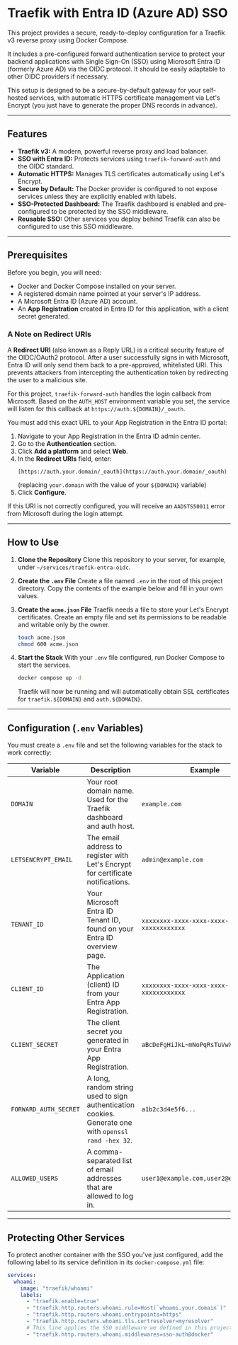 # Traefik with Entra ID (Azure AD) SSO

This project provides a secure, ready-to-deploy configuration for a Traefik v3 reverse proxy using Docker Compose. 

It includes a pre-configured forward authentication service to protect your backend applications with Single Sign-On (SSO) using Microsoft Entra ID (formerly Azure AD) via the OIDC protocol. It should be easily adaptable to other OIDC providers if necessary.

This setup is designed to be a secure-by-default gateway for your self-hosted services, with automatic HTTPS certificate management via Let's Encrypt (you just have to generate the proper DNS records in advance).

---

## Features

* **Traefik v3:** A modern, powerful reverse proxy and load balancer.
* **SSO with Entra ID:** Protects services using `traefik-forward-auth` and the OIDC standard.
* **Automatic HTTPS:** Manages TLS certificates automatically using Let's Encrypt.
* **Secure by Default:** The Docker provider is configured to not expose services unless they are explicitly enabled with labels.
* **SSO-Protected Dashboard:** The Traefik dashboard is enabled and pre-configured to be protected by the SSO middleware.
* **Reusable SSO:** Other services you deploy behind Traefik can also be configured to use this SSO middleware.

---

## Prerequisites

Before you begin, you will need:
* Docker and Docker Compose installed on your server.
* A registered domain name pointed at your server's IP address.
* A Microsoft Entra ID (Azure AD) account.
* An **App Registration** created in Entra ID for this application, with a client secret generated.

### A Note on Redirect URIs

A **Redirect URI** (also known as a Reply URL) is a critical security feature of the OIDC/OAuth2 protocol. After a user successfully signs in with Microsoft, Entra ID will only send them back to a pre-approved, whitelisted URI. This prevents attackers from intercepting the authentication token by redirecting the user to a malicious site.

For this project, `traefik-forward-auth` handles the login callback from Microsoft. Based on the `AUTH_HOST` environment variable you set, the service will listen for this callback at `https://auth.${DOMAIN}/_oauth`.

You must add this exact URL to your App Registration in the Entra ID portal:

1.  Navigate to your App Registration in the Entra ID admin center.
2.  Go to the **Authentication** section.
3.  Click **Add a platform** and select **Web**.
4.  In the **Redirect URIs** field, enter:
    ```
    [https://auth.your.domain/_oauth](https://auth.your.domain/_oauth)
    ```
    (replacing `your.domain` with the value of your `${DOMAIN}` variable)
5.  Click **Configure**.

If this URI is not correctly configured, you will receive an `AADSTS50011` error from Microsoft during the login attempt.

---

## How to Use

1.  **Clone the Repository**
    Clone this repository to your server, for example, under `~/services/traefik-entra-oidc`.

2.  **Create the `.env` File**
    Create a file named `.env` in the root of this project directory. Copy the contents of the example below and fill in your own values.

3.  **Create the `acme.json` File**
    Traefik needs a file to store your Let's Encrypt certificates. Create an empty file and set its permissions to be readable and writable only by the owner.
    ```bash
    touch acme.json
    chmod 600 acme.json
    ```

4.  **Start the Stack**
    With your `.env` file configured, run Docker Compose to start the services.
    ```bash
    docker compose up -d
    ```

    Traefik will now be running and will automatically obtain SSL certificates for `traefik.${DOMAIN}` and `auth.${DOMAIN}`.

---

## Configuration (`.env` Variables)

You must create a `.env` file and set the following variables for the stack to work correctly:

| Variable              | Description                                                                                              | Example                                       |
| --------------------- | -------------------------------------------------------------------------------------------------------- | --------------------------------------------- |
| `DOMAIN`              | Your root domain name. Used for the Traefik dashboard and auth host.                              | `example.com`                                 |
| `LETSENCRYPT_EMAIL`   | The email address to register with Let's Encrypt for certificate notifications.                     | `admin@example.com`                           |
| `TENANT_ID`           | Your Microsoft Entra ID Tenant ID, found on your Entra ID overview page.                           | `xxxxxxxx-xxxx-xxxx-xxxx-xxxxxxxxxxxx`        |
| `CLIENT_ID`           | The Application (client) ID from your Entra App Registration.                                        | `xxxxxxxx-xxxx-xxxx-xxxx-xxxxxxxxxxxx`        |
| `CLIENT_SECRET`       | The client secret you generated in your Entra App Registration.                                      | `aBcDeFgHiJkL~mNoPqRsTuVwXyZ.12345`            |
| `FORWARD_AUTH_SECRET` | A long, random string used to sign authentication cookies. Generate one with `openssl rand -hex 32`. | `a1b2c3d4e5f6...`                             |
| `ALLOWED_USERS`       | A comma-separated list of email addresses that are allowed to log in.                                | `user1@example.com,user2@example.com`         |


---

## Protecting Other Services

To protect another container with the SSO you've just configured, add the following label to its service definition in its `docker-compose.yml` file:

```yaml
services:
  whoami:
    image: "traefik/whoami"
    labels:
      - "traefik.enable=true"
      - "traefik.http.routers.whoami.rule=Host(`whoami.your.domain`)"
      - "traefik.http.routers.whoami.entrypoints=https"
      - "traefik.http.routers.whoami.tls.certresolver=myresolver"
      # This line applies the SSO middleware we defined in this project
      - "traefik.http.routers.whoami.middlewares=sso-auth@docker"
```
